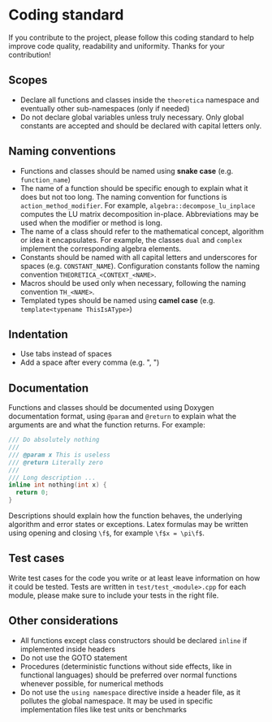 # Coding standard
If you contribute to the project, please follow this coding standard to help improve code quality, readability and uniformity. Thanks for your contribution!

## Scopes
- Declare all functions and classes inside the `theoretica` namespace and eventually other sub-namespaces (only if needed)
- Do not declare global variables unless truly necessary. Only global constants are accepted and should be declared with capital letters only.

## Naming conventions
- Functions and classes should be named using **snake case** (e.g. `function_name`)
- The name of a function should be specific enough to explain what it does but not too long. The naming convention for functions is `action_method_modifier`. For example, `algebra::decompose_lu_inplace` computes the LU matrix decomposition in-place. Abbreviations may be used when the modifier or method is long.
- The name of a class should refer to the mathematical concept, algorithm or idea it encapsulates. For example, the classes `dual` and `complex` implement the corresponding algebra elements.
- Constants should be named with all capital letters and underscores for spaces (e.g. `CONSTANT_NAME`). Configuration constants follow the naming convention `THEORETICA_<CONTEXT_<NAME>`.
- Macros should be used only when necessary, following the naming convention `TH_<NAME>`.
- Templated types should be named using **camel case** (e.g. `template<typename ThisIsAType>`)

## Indentation
- Use tabs instead of spaces
- Add a space after every comma (e.g. ", ")

## Documentation
Functions and classes should be documented using Doxygen documentation format, using `@param` and `@return` to explain what the arguments are and what the function returns.
For example:

```cpp
/// Do absolutely nothing
///
/// @param x This is useless
/// @return Literally zero
///
/// Long description ...
inline int nothing(int x) {
  return 0;
}
```
Descriptions should explain how the function behaves, the underlying algorithm and error states or exceptions. Latex formulas may be written using opening and closing `\f$`, for example `\f$x = \pi\f$`.


## Test cases
Write test cases for the code you write or at least leave information on how it could be tested. Tests are written in `test/test_<module>.cpp` for each module, please make sure to include your tests in the right file.


## Other considerations
- All functions except class constructors should be declared `inline` if implemented inside headers
- Do not use the GOTO statement
- Procedures (deterministic functions without side effects, like in functional languages) should be preferred over normal functions whenever possible, for numerical methods
- Do not use the `using namespace` directive inside a header file, as it pollutes the global namespace. It may be used in specific implementation files like test units or benchmarks
